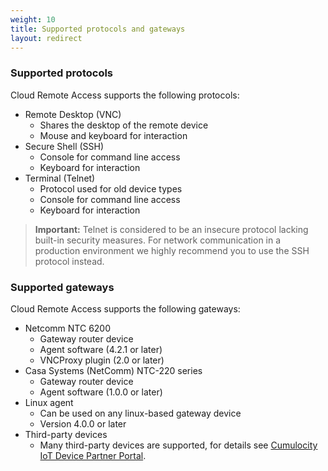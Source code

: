 ```yaml
---
weight: 10
title: Supported protocols and gateways
layout: redirect
---
```


### Supported protocols

Cloud Remote Access supports the following protocols:

* Remote Desktop (VNC)
	* Shares the desktop of the remote device
	* Mouse and keyboard for interaction
* Secure Shell (SSH)
	* Console for command line access
	* Keyboard for interaction
* Terminal (Telnet)
	* Protocol used for old device types
	* Console for command line access
	* Keyboard for interaction

>**Important:** Telnet is considered to be an insecure protocol lacking built-in security measures. For network communication in a production environment we highly recommend you to use the SSH protocol instead.


### Supported gateways

Cloud Remote Access supports the following gateways:

* Netcomm NTC 6200
	* Gateway router device
	* Agent software (4.2.1 or later)
	* VNCProxy plugin (2.0 or later)
* Casa Systems (NetComm) NTC-220 series
	- Gateway router device
	- Agent software (1.0.0 or later)
* Linux agent
	* Can be used on any linux-based gateway device
	* Version 4.0.0 or later
* Third-party devices
	* Many third-party devices are supported, for details see [Cumulocity IoT Device Partner Portal](https://devicepartnerportal.softwareag.com/devices).